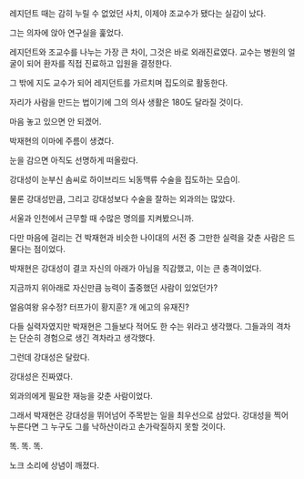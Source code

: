 레지던트 때는 감히 누릴 수 없었던 사치, 이제야 조교수가 됐다는 실감이 났다.

그는 의자에 앉아 연구실을 훑었다.

레지던트와 조교수를 나누는 가장 큰 차이, 그것은 바로 외래진료였다. 교수는 병원의 얼굴이 되어 환자를 직접 진료하고 입원을 결정한다.

그 밖에 지도 교수가 되어 레지던트를 가르치며 집도의로 활동한다.

자리가 사람을 만드는 법이기에 그의 의사 생활은 180도 달라질 것이다.

마음 놓고 있으면 안 되겠어.

박재현의 이마에 주름이 생겼다.

눈을 감으면 아직도 선명하게 떠올랐다.

강대성이 눈부신 솜씨로 하이브리드 뇌동맥류 수술을 집도하는 모습이.

물론 강대성만큼, 그리고 강대성보다 수술을 잘하는 외과의는 많았다.

서울과 인천에서 근무할 때 수많은 명의를 지켜봤으니까.

다만 마음에 걸리는 건 박재현과 비슷한 나이대의 서전 중 그만한 실력을 갖춘 사람은 드물다는 점이었다.

박재현은 강대성이 결코 자신의 아래가 아님을 직감했고, 이는 큰 충격이었다.

지금까지 위아래로 자신만큼 능력이 출중했던 사람이 있었던가?

얼음여왕 유수정? 터프가이 황지훈? 개 에고의 유재진?

다들 실력자였지만 박재현은 그들보다 적어도 한 수는 위라고 생각했다. 그들과의 격차는 단순히 경험으로 생긴 격차라고 생각했다.

그런데 강대성은 달랐다.

강대성은 진짜였다.

외과의에게 필요한 재능을 갖춘 사람이었다.

그래서 박재현은 강대성을 뛰어넘어 주목받는 일을 최우선으로 삼았다. 강대성을 찍어 누른다면 그 누구도 그를 낙하산이라고 손가락질하지 못할 것이다.

똑. 똑. 똑.

노크 소리에 상념이 깨졌다.